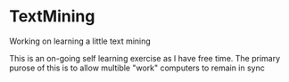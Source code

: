 TextMining
==========

Working on learning a little text mining

This is an on-going self learning exercise as I have free time. The primary purose of this is to allow multible "work" computers
to remain in
sync
